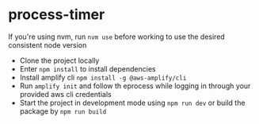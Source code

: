 # process-timer

If you're using nvm, run `nvm use` before working to use the desired consistent node version

-   Clone the project locally
-   Enter `npm install` to install dependencies
-   Install amplify cli `npm install -g @aws-amplify/cli`
-   Run `amplify init` and follow th eprocess while logging in through your provided aws cli credentials
-   Start the project in development mode using `npm run dev` or build the package by `npm run build`
